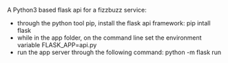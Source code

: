 A Python3 based flask api for a fizzbuzz service:

- through the python tool pip, install the flask api framework: pip intall flask
- while in the app folder, on the command line set the environment variable FLASK_APP=api.py
- run the app server through the following command: python -m flask run